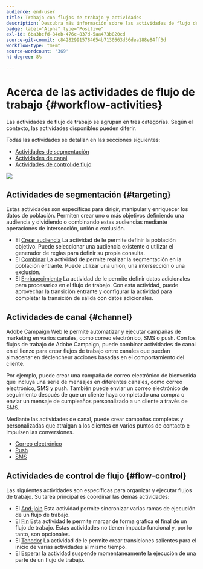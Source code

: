 ```yaml
---
audience: end-user
title: Trabajo con flujos de trabajo y actividades
description: Descubra más información sobre las actividades de flujo de trabajo
badge: label="Alpha" type="Positive"
exl-id: 6ba3bcfd-84eb-476c-837d-5aa473b820cd
source-git-commit: c842829915784654b7130563d36dea188e84ff3d
workflow-type: tm+mt
source-wordcount: '369'
ht-degree: 8%

---
```



# Acerca de las actividades de flujo de trabajo {#workflow-activities}

Las actividades de flujo de trabajo se agrupan en tres categorías. Según el contexto, las actividades disponibles pueden diferir.

Todas las actividades se detallan en las secciones siguientes:

* [Actividades de segmentación](#targeting)
* [Actividades de canal](#channel)
* [Actividades de control de flujo](#flow-control)

![](../assets/wokflow-activities.png)

## Actividades de segmentación {#targeting}

Estas actividades son específicas para dirigir, manipular y enriquecer los datos de población. Permiten crear uno o más objetivos definiendo una audiencia y dividiendo o combinando estas audiencias mediante operaciones de intersección, unión o exclusión.

* El [Crear audiencia](build-audience.md) La actividad de le permite definir la población objetivo. Puede seleccionar una audiencia existente o utilizar el generador de reglas para definir su propia consulta.
* El [Combinar](combine.md) La actividad de permite realizar la segmentación en la población entrante. Puede utilizar una unión, una intersección o una exclusión.
* El [Enriquecimiento](enrichment.md) La actividad de le permite definir datos adicionales para procesarlos en el flujo de trabajo. Con esta actividad, puede aprovechar la transición entrante y configurar la actividad para completar la transición de salida con datos adicionales.

## Actividades de canal {#channel}

Adobe Campaign Web le permite automatizar y ejecutar campañas de marketing en varios canales, como correo electrónico, SMS o push. Con los flujos de trabajo de Adobe Campaign, puede combinar actividades de canal en el lienzo para crear flujos de trabajo entre canales que puedan almacenar en déclencheur acciones basadas en el comportamiento del cliente.

Por ejemplo, puede crear una campaña de correo electrónico de bienvenida que incluya una serie de mensajes en diferentes canales, como correo electrónico, SMS y push. También puede enviar un correo electrónico de seguimiento después de que un cliente haya completado una compra o enviar un mensaje de cumpleaños personalizado a un cliente a través de SMS.

Mediante las actividades de canal, puede crear campañas completas y personalizadas que atraigan a los clientes en varios puntos de contacto e impulsen las conversiones.

* [Correo electrónico](email.md)
* [Push](push.md)
* [SMS](sms.md)

## Actividades de control de flujo {#flow-control}

Las siguientes actividades son específicas para organizar y ejecutar flujos de trabajo. Su tarea principal es coordinar las demás actividades:

* El [And-join](and-join.md) Esta actividad permite sincronizar varias ramas de ejecución de un flujo de trabajo.
* El [Fin](end.md) Esta actividad le permite marcar de forma gráfica el final de un flujo de trabajo. Estas actividades no tienen impacto funcional y, por lo tanto, son opcionales.
* El [Tenedor](fork.md) La actividad de le permite crear transiciones salientes para el inicio de varias actividades al mismo tiempo.
* El [Esperar](wait.md) la actividad suspende momentáneamente la ejecución de una parte de un flujo de trabajo.

<!--
## Data management activities {#data-management}

overview: what they're used for
which use case you can perform with them

list available activites + short description + ref to section
-->

